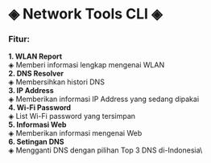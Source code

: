 # ◈ Network Tools CLI ◈

### Fitur:
**1. WLAN Report**\
◈ Memberi informasi lengkap mengenai WLAN\
**2. DNS Resolver**\
◈ Membersihkan histori DNS\
**3. IP Address**\
◈ Memberikan informasi IP Address yang sedang dipakai\
**4. Wi-Fi Password**\
◈ List Wi-Fi password yang tersimpan\
**5. Informasi Web**\
◈ Memberikan informasi mengenai Web\
**6. Setingan DNS**\
◈ Mengganti DNS dengan pilihan Top 3 DNS di-Indonesia\
